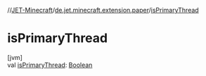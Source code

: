 //[JET-Minecraft](../../index.md)/[de.jet.minecraft.extension.paper](index.md)/[isPrimaryThread](is-primary-thread.md)

# isPrimaryThread

[jvm]\
val [isPrimaryThread](is-primary-thread.md): [Boolean](https://kotlinlang.org/api/latest/jvm/stdlib/kotlin/-boolean/index.html)

